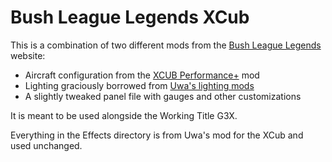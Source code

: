 # Bush League Legends XCub

This is a combination of two different mods from the [Bush League Legends](https://www.bushleaguelegends.com/addons/msfs/msfs-mods) website:

* Aircraft configuration from the [XCUB Performance+](https://www.bushleaguelegends.com/addons/msfs/msfs-mods#h.kwo974aijdl8) mod
* Lighting graciously borrowed from [Uwa's lighting mods](https://uwajimaya.github.io/FS2020/)
* A slightly tweaked panel file with gauges and other customizations

It is meant to be used alongside the Working Title G3X.

Everything in the Effects directory is from Uwa's mod for the XCub and used unchanged.
